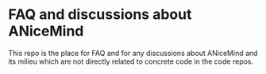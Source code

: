 # FAQ and discussions about ANiceMind
This repo is the place for FAQ and for any discussions about ANiceMind and its milieu which are not directly related to concrete code in the code repos.
